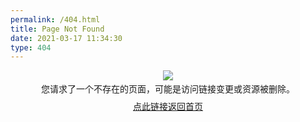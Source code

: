 ```yaml
---
permalink: /404.html
title: Page Not Found
date: 2021-03-17 11:34:30
type: 404
---
```


<div style="margin: 0%; text-align:center; font-size: 100%; line-height: 2;">
    <img src="/404/404.gif"><br>
    您请求了一个不存在的页面，可能是访问链接变更或资源被删除。<br>
    <a href="/">点此链接返回首页</a>
</div>

